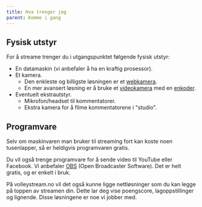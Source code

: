 ```yaml
---
title: Hva trenger jeg
parent: Komme i gang
---
```


## Fysisk utstyr

For å streame trenger du i utgangspunktet følgende fysisk utstyr:

* En datamaskin \(vi anbefaler å ha en kraftig prosessor\).
* Et kamera.
  * Den enkleste og billigste løsningen er et [webkamera](https://www.prisguide.no/produkt/logitech-c922-pro-stream-webcam-277166).
  * En mer avansert løsning er å bruke et [videokamera](https://www.prisguide.no/produkt/sony-fdr-ax33-226621) med en [enkoder](https://www.prisguide.no/produkt/elgato-game-capture-hd60-s-260553).
* Eventuelt ekstrautstyr.
  * Mikrofon/headset til kommentatorer.
  * Ekstra kamera for å filme kommentatorene i "studio".

## Programvare

Selv om maskinvaren man bruker til streaming fort kan koste noen tusenlapper, så er heldigvis programvaren gratis.

Du vil også trenge programvare for å sende video til YouTube eller Facebook. Vi anbefaler [OBS](https://obsproject.com/) \(Open Broadcaster Software\). Det er helt gratis, og er enkelt i bruk.

På volleystream.no vil det også kunne ligge nettløsninger som du kan legge på toppen av streamen din. Dette lar deg vise poengscore, lagoppstillinger og lignende. Disse løsningene er noe vi jobber med.
